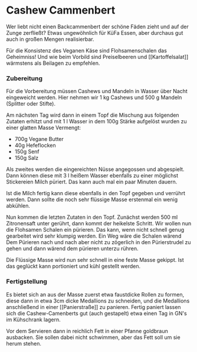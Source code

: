 # Cashew Cammenbert

Wer liebt nicht einen Backcammenbert der schöne Fäden zieht und auf der Zunge zerfließt?
Etwas ungewöhnlich für KüFa Essen, aber durchaus gut auch in großen Mengen realisierbar.

Für die Konsistenz des Veganen Käse sind Flohsamenschalen das Geheimniss! Und wie beim Vorbild sind Preiselbeeren und [[Kartoffelsalat]] wärmstens als Beilagen zu empfehlen.

### Zubereitung

Für die Vorbereitung müssen Cashews und Mandeln in Wasser über Nacht eingeweicht werden. 
Hier nehmen wir 1 kg Cashews und 500 g Mandeln (Splitter oder Stifte).

Am nächsten Tag wird dann in einem Topf die Mischung aus folgenden Zutaten erhitzt und mit 1 l Wasser in dem 100g Stärke aufgelöst wurden zu einer glatten Masse Vermengt:

- 700g Vegane Butter
- 40g Hefeflocken
- 150g Senf
- 150g Salz

Als zweites werden die eingereichten Nüsse angegossen und abgespielt. Dann können diese mit 3 l heißem Wasser ebenfalls zu einer möglichst Stickereien Milch püriert. Das kann auch mal ein paar Minuten dauern.

Ist die Milch fertig kann diese ebenfalls in den Topf gegeben und verrührt werden.
Dann sollte die noch sehr flüssige Masse erstenmal ein wenig abkühlen.

Nun kommen die letzten Zutaten in den Topf. Zunächst werden 500 ml Zitronensaft unter gerührt, dann kommt der heikelste Schritt. Wir wollen nun die Flohsamen Schalen ein pürieren. Das kann, wenn nicht schnell genug gearbeitet wird sehr klumpig werden.
Ein Weg wäre die Schalen wärend Dem Pürieren nach und nach aber nicht zu zögerlich in den Pürierstrudel zu gehen und dann wärend dem pürieren unterzu rühren.

Die Flüssige Masse wird nun sehr schnell in eine feste Masse gekippt. Ist das geglückt kann portioniert und kühl gestellt werden.

### Fertigstellung

Es bietet sich an aus der Masse zuerst etwa faustdicke Rollen zu formen, diese dann in etwa 3cm dicke Medallions zu schneiden, und die Medallions anschließend in einer [[Panierstraße]] zu panieren.
Fertig paniert lassen sich die Cashew-Camenberts gut (auch gestapelt) etwa einen Tag in GN's im Kühschrank lagern. 

Vor dem Servieren dann in reichlich Fett in einer Pfanne goldbraun ausbacken. Sie sollen dabei nicht schwimmen, aber das Fett soll um sie herum stehen.




